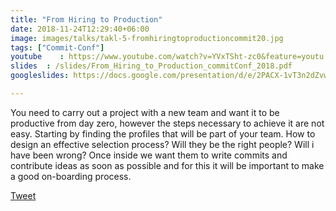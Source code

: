 ```yaml
---
title: "From Hiring to Production"
date: 2018-11-24T12:29:40+06:00
image: images/talks/takl-5-fromhiringtoproductioncommit20.jpg
tags: ["Commit-Conf"]
youtube    : https://www.youtube.com/watch?v=YVxTSht-zc0&feature=youtu.be&t=10332
slides  : /slides/From_Hiring_to_Production_commitConf_2018.pdf
googleslides: https://docs.google.com/presentation/d/e/2PACX-1vT3n2dZvwZKp_8BsK8iicGs32RyrSZmcoOz9N7WgIpdNYHBBjL8w-UmcqOJYMQ6hBoh0cLD64VhoZxW/embed?start=false&loop=false&delayms=3000

---
```

You need to carry out a project with a new team and want it to be productive from day zero, however the steps necessary to achieve it are not easy. Starting by finding the profiles that will be part of your team. How to design an effective selection process? Will they be the right people? Will i have been wrong? Once inside we want them to write commits and contribute ideas as soon as possible and for this it will be important to make a good on-boarding process.
<div class="blog-content singleiconp">
    <a href="http://twitter.com/intent/tweet?text=Check%20out%20this%20talk:%20“Cloud-native%20monitoring%20with%20Prometheus”%20by%20%40beatrizmrg%20%23PrometheusIO%20%23codemoMadrid&url=https://b3a.dev/talks/commit-conf-2018/" target="_blank" class="talklisticons btn btn-dafault btn-details hvr-bounce-to-right"><i class="ion-social-twitter"></i> Tweet</a>
</div>

<br/>
<br/>


